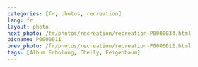 ```yaml
---
categories: [fr, photos, recreation]
lang: fr
layout: photo
next_photo: /fr/photos/recreation/recreation-P0000034.html
picname: P0000011
prev_photo: /fr/photos/recreation/recreation-P0000012.html
tags: [Album Erholung, Chelly, Feigenbaum]
---
```

